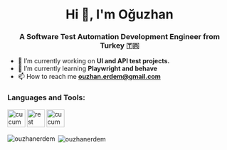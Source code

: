 <h1 align="center">Hi 👋, I'm Oğuzhan</h1>
<h3 align="center">A Software Test Automation Development Engineer from Turkey 🇹🇷</h3>


- 🔭 I’m currently working on **UI and API test projects.**
- 🌱 I’m currently learning **Playwright and behave**
- 📫 How to reach me **ouzhan.erdem@gmail.com**



<h3 align="left">Languages and Tools:</h3>
<p align="left"> 
  
<a rel="noreferrer"> <img src="https://www.vectorlogo.zone/logos/cucumberio/cucumberio-icon.svg" alt="cucumber" width="40" height="40"/> </a>
<a rel="noreferrer"> <img src="https://avatars.githubusercontent.com/u/19369327?s=200&v=4" alt="rest assured" width="40" height="40"/> </a>
<a rel="noreferrer"> <img src="https://upload.wikimedia.org/wikipedia/commons/c/c3/Python-logo-notext.svg" alt="cucumber" width="40" height="40"/> </a>



</p>

<p><img align="left" src="https://github-readme-stats.vercel.app/api/top-langs?username=ouzhanerdem&show_icons=true&locale=en&layout=compact" alt="ouzhanerdem" /></p>

<p>&nbsp;<img align="center" src="https://github-readme-stats.vercel.app/api?username=ouzhanerdem&show_icons=true&locale=en" alt="ouzhanerdem" /></p>
